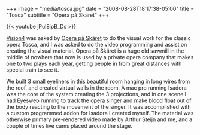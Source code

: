 +++
image = "media/tosca.jpg"
date = "2008-08-28T18:17:38-05:00"
title = "Tosca"
subtitle = "Opera på Skäret"
+++

{{< youtube jPul8ipB_Ds >}}

[Vision4](http://vision4.dk/) was asked by [Opera på Skäret](http://www.operapaskaret.se/) to do the visual work for the classic opera Tosca, and I was asked to do the video programming and assist on creating the visual material. Opera på Skäret is a huge old sawmill in the middle of nowhere that now is used by a private opera company that makes one to two plays each year, getting people in from great distances with special train to see it.

We built 3 small eyeliners in this beautiful room hanging in long wires from the roof, and created virtual walls in the room. A mac pro running Isadora was the core of the system creating the 3 projections, and in one scene I had Eyesweb running to track the opera singer and make blood float out of the body reacting to the movement of the singer. It was accomplished with a custom programmed addon for Isadora I created myself. The material was otherwise primary pre-rendered video made by Arthur Steijn and me, and a couple of times live cams placed around the stage.